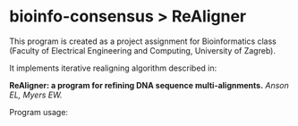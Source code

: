 bioinfo-consensus > ReAligner
=================

This program is created as a project assignment for Bioinformatics class (Faculty of Electrical Engineering and Computing, University of Zagreb).

It implements iterative realigning algorithm described in:

**ReAligner: a program for refining DNA sequence multi-alignments.**
*Anson EL, Myers EW.*

Program usage:




